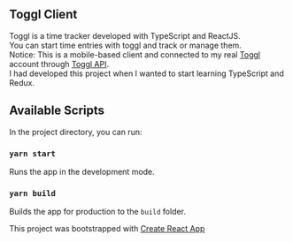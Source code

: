 ## Toggl Client

Toggl is a time tracker developed with TypeScript and ReactJS.<br>
You can start time entries with toggl and track or manage them.<br>
Notice: This is a mobile-based client and connected to my real [Toggl](https://toggl.com/) account through [Toggl API](https://github.com/toggl/toggl_api_docs).<br>
I had developed this project when I wanted to start learning TypeScript and Redux.

## Available Scripts

In the project directory, you can run:

### `yarn start`

Runs the app in the development mode.

### `yarn build`

Builds the app for production to the `build` folder.

This project was bootstrapped with [Create React App](https://github.com/facebook/create-react-app)
